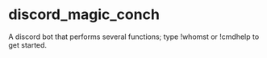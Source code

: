 # discord_magic_conch
A discord bot that performs several functions; type !whomst or !cmdhelp to get started.
